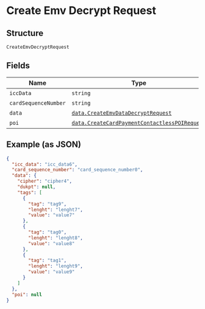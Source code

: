 
# Create Emv Decrypt Request

## Structure

`CreateEmvDecryptRequest`

## Fields

| Name | Type | Tags | Description |
|  --- | --- | --- | --- |
| `iccData` | `string` | Required | - |
| `cardSequenceNumber` | `string` | Required | - |
| `data` | [`data.CreateEmvDataDecryptRequest`](../../doc/models/create-emv-data-decrypt-request.md) | Required | - |
| `poi` | [`data.CreateCardPaymentContactlessPOIRequest`](../../doc/models/create-card-payment-contactless-poi-request.md) | Optional | - |

## Example (as JSON)

```json
{
  "icc_data": "icc_data6",
  "card_sequence_number": "card_sequence_number0",
  "data": {
    "cipher": "cipher4",
    "dukpt": null,
    "tags": [
      {
        "tag": "tag9",
        "lenght": "lenght7",
        "value": "value7"
      },
      {
        "tag": "tag0",
        "lenght": "lenght8",
        "value": "value8"
      },
      {
        "tag": "tag1",
        "lenght": "lenght9",
        "value": "value9"
      }
    ]
  },
  "poi": null
}
```

